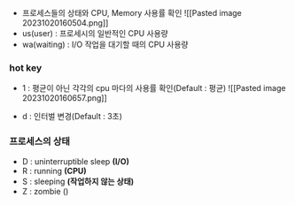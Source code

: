
- 프로세스들의 상태와 CPU, Memory 사용률 확인
![[Pasted image 20231020160504.png]]
- us(user) : 프로세시의 일반적인 CPU 사용량
- wa(waiting) : I/O 작업을 대기할 때의 CPU 사용량 


### hot key
- 1 : 평균이 아닌 각각의 cpu 마다의 사용률 확인(Default : 평균)
![[Pasted image 20231020160657.png]]

- d : 인터벌 변경(Default : 3초)

### 프로세스의 상태
- D : uninterruptible sleep **(I/O)**
- R : running **(CPU)**
- S : sleeping **(작업하지 않는 상태)**
- Z : zombie ()
